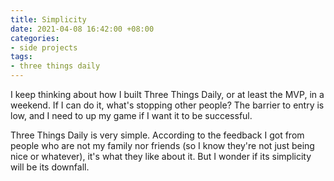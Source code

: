 ```yaml
---
title: Simplicity
date: 2021-04-08 16:42:00 +08:00
categories:
- side projects
tags:
- three things daily
---
```


I keep thinking about how I built Three Things Daily, or at least the MVP, in a weekend. If I can do it, what's stopping other people? The barrier to entry is low, and I need to up my game if I want it to be successful.

Three Things Daily is very simple. According to the feedback I got from people who are not my family nor friends (so I know they're not just being nice or whatever), it's what they like about it. But I wonder if its simplicity will be its downfall.

